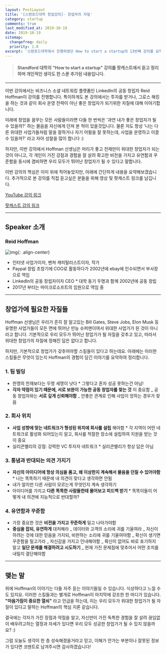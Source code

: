 ```yaml
---
layout: PostLayout
title: '[스탠포드대학 창업강의]- 창업자의 자질'
category: startup
comments: true
last_modified_at: 2019-10-19
date: 2019-10-19
sitemap:
  changefreq: daily
  priority: 1.0
excerpt: '스탠포드대학에서 진행하였던 How to start a startup의 13번째 강의를 요약정리한 글입니다.'
---
```


> #### Standford 대학의 "How to start a startup" 강의를 팟캐스트에서 듣고 정리하며 개인적인 생각도 한 스푼 추가된 내용입니다.

---

이번 강의에서는 비즈니스 소셜 네트워킹 플랫폼인 LinkedIn의 공동 창립자 Reid Hoffman이 강의를 진행합니다.
특이하게도 본 강의에서는 투자를 받거나, 그로스 해킹을 하는 것과 같이 회사 운영 전략이 아닌 좋은 창업자가 되기위한 자질에 대해 이야기합니다.

미래에 창업을 꿈꾸는 모든 사람들이라면 다들 한 번씩은 '과연 내가 좋은 창업자가 될 수 있을까?' 하는 물음을 자신에게 던져 본 적이 있을것입니다. 물론 저도 항상 '나는 다른 위대한 사업가들처럼 말을 잘하거나 자기 어필을 잘 못하는데, 사업을 운영하고 이끌 수 있을까?' 라고 자아 성찰을 많이 합니다 :)

하지만, 이번 강의에서 Hoffman 선생님은 머리가 좋고 천재만이 위대한 창업자가 되는 것이 아니고, 각 개인이 가진 강점과 경험을 잘 살려 확고한 비전을 가지고 유연함과 꾸준함을 동시에 겸비하면 우리 모두가 뛰어난 창업자가 될 수 있다고 말합니다.

이번 강의의 핵심은 이미 위에 적어놓았지만, 아래에 간단하게 내용을 요약해보겠습니다.
추가적으로 본 강의를 직접 듣고싶은 분들을 위해 영상 및 팟캐스트 링크를 남깁니다.

[YouTube 강의 링크](https://youtu.be/dQ7ZvO5DpIw)

[팟캐스트 강의 링크](https://player.fm/series/how-to-start-a-startup/13-reid-hoffman-how-to-be-a-great-founder)

---

## Speaker 소개

### Reid Hoffman

![img](https://techcrunch.com/wp-content/uploads/2018/06/Reid-Hoffman_landscape.jpg?w=730&crop=1){: .align-center}

- 인터넷 사업가이자, 벤쳐 캐피탈리스트이자, 작가
- Paypal 창립 초창기에 COO로 활동하다가 2002년에 ebay에 인수되면서 부사장으로 역임
- LinkedIn의 공동 창립자이자 CEO \* 대학 동기 두명과 함께 2002년에 공동 창립
- 2017년 부터는 마이크로소프트의 임원으로 역임 중

---

## 창업가에 필요한 자질들

Hoffman 선생님은 우리가 흔히 잘 알고있는 Bill Gates, Steve Jobs, Elon Musk 등 유명한 사업가들이 모든 면에 뛰어난 만능 슈퍼맨이여서 위대한 사업가가 된 것이 아니라고 합니다.
기본적으로 우리 모두가 뛰어난 창업가가 될 자질을 갖추고 있고, 따라서 위대한 창업가의 자질에 정해진 답은 없다고 합니다.

하지만, 기본적으로 창업가가 갖추어야할 스킬들이 있다고 하는데요. 아래에는 이러한 스킬들은 무엇이 있는지 Hoffman의 경험이 담긴 이야기를 요약하여 정리합니다.

### 1. 팀 빌딩

- 한명의 천재보다는 두명 세명이 낫다 \* 그렇다고 혼자 성공 못하는건 아님!
- **각자 약점이 있기 때문에, 서로 보완이 가능한 공동 창업자를 찾는 것** 이 중요함
  _ 공동 창업자와는 **서로 깊게 신뢰해야함**
  _ 안좋은 관계로 인해 사업이 망하는 경우가 잦음

### 2. 회사 위치

- **사업 성향에 맞는 네트워크가 형성된 위치에 회사를 설립** 해야함 \* 각 지역이 어떤 네트워크로 활성화 되어있는지 알고, 회사를 적절한 장소에 설립하여 지원을 받는 것이 중요
- 실리콘밸리의 강점: 강력한 VC 투자자 네트워크 \* 실리콘밸리가 항상 답은 아님

### 3. 통념과 반대되는 의견 가지기

- **자신의 아이디어에 항상 의심을 품고, 왜 이상한지 계속해서 물음을 던질 수 있어야함** \* 나는 똑똑하기 때문에 내 의견이 맞다고 생각하면 안됨
- 내가 알지만 다른 사람이 모르는게 무엇인지 계속 생각하기
- 아이디어를 가지고 **다른 똑똑한 사람들한테 물어보고 피드백 받기** \* 똑똑이들이 어떻게 내 의견에 지능적으로 반대할까?

### 4. 유연함과 꾸준함

- 가장 중요한 것은 **비전을 가지고 꾸준하게** 밀고 나아가야함
- **중심을 잡되, 유연하게** 대처해라
  _ 데이터와 고객의 소리에 귀를 기울여라
  _ 자신이 하려는 것에 대한 믿음을 가지되, 비판하는 소리에 귀를 기울여야함
  _ 확신이 생기면 꾸준함을 밀고가라
  _ 자신감을 가지고 인내해야함
  _ 확신이 없어도 바로 포기하지 말고 **일단 문제를 해결하려고 시도하기**
  _ 현재 가진 문제점에 맞추어서 어떤 조치를 내릴지 결단해야함

---

## 맺는 말

위에 Hoffman의 이야기는 다들 자주 듣는 이야기들일 수 있습니다.
식상하다고 느낄 수도 있지요. 이러한 스킬들과는 별개로 Hoffman이 마지막에 강조한 한 마디가 있습니다.
**"마음가짐이 중요한 열쇠"** 라고 언급을 하는데, 이는 우리 모두가 위대한 창업가가 될 자질이 있다고 말하는 Hoffman의 핵심 지론 같습니다.

결국에는 각자가 가진 장점과 약점을 알고, 자신만이 가진 독특한 경험을 잘 살려 끊임없이 배우려고하는 열정과 자세가 있다면 우리 모두 성공한 창업가가 될 수 있지 않을까요? :)

그럼 오늘도 생각이 한 층 성숙해졌을거라고 믿고, 이해가 안가는 부분이나 잘못된 정보가 있다면 코멘트로 남겨주시면 감사하겠습니다!
